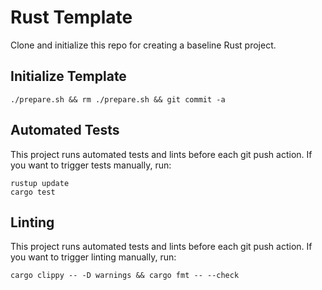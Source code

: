 # Rust Template
Clone and initialize this repo for creating a baseline Rust project.

## Initialize Template

    ./prepare.sh && rm ./prepare.sh && git commit -a

## Automated Tests
This project runs automated tests and lints before each
git push action. If you want to trigger tests manually,
run:

    rustup update
    cargo test

## Linting
This project runs automated tests and lints before each
git push action. If you want to trigger linting manually,
run:

    cargo clippy -- -D warnings && cargo fmt -- --check


